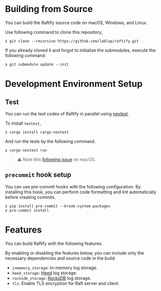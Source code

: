 # Building from Source

You can build the Raftify source code on macOS, Windows, and Linux.

Use following command to clone this repository,

```
❯ git clone --recursive https://github.com/lablup/raftify.git
```

If you already cloned it and forgot to initialize the submodules, execute the following command:

```
❯ git submodule update --init
```

# Development Environment Setup

## Test

You can run the test codes of Raftify in parallel using [nextest](https://github.com/nextest-rs/nextest).

To install `nextest`,

```
❯ cargo install cargo-nextest
```

And run the tests by the following command.

```
❯ cargo nextest run
```

> ⚠️ Note this [following issue](https://github.com/lablup/raftify/issues/165) on macOS.

## `precommit` hook setup

You can use pre-commit hooks with the following configuration.
By installing this hook, you can perform code formatting and lint automatically before creating commits.

```
❯ pip install pre-commit --break-system-packages
❯ pre-commit install
```

# Features

You can build Raftify with the following features.

By enabling or disabling the features below, you can include only the necessary dependencies and source code in the build.

- `inmemory_storage`: In-memory log storage.
- `heed_storage`: [Heed](https://github.com/meilisearch/heed) log storage.
- `rocksdb_storage`: [RocksDB](https://github.com/rust-rocksdb/rust-rocksdb) log storage.
- `tls`: Enable TLS encryption for Raft server and client.

